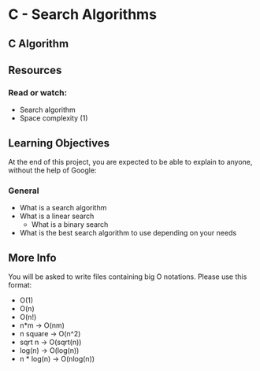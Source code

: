# C - Search Algorithms

## C Algorithm

## Resources

### Read or watch:

- Search algorithm
- Space complexity (1)

## Learning Objectives

At the end of this project, you are expected to be able to explain to anyone, without the help of Google:

### General

- What is a search algorithm
- What is a linear search
  - What is a binary search
- What is the best search algorithm to use depending on your needs

## More Info

You will be asked to write files containing big O notations. Please use this format:

- O(1)
- O(n)
- O(n!)
- n*m -> O(nm)
- n square -> O(n^2)
- sqrt n -> O(sqrt(n))
- log(n) -> O(log(n))
- n * log(n) -> O(nlog(n))


